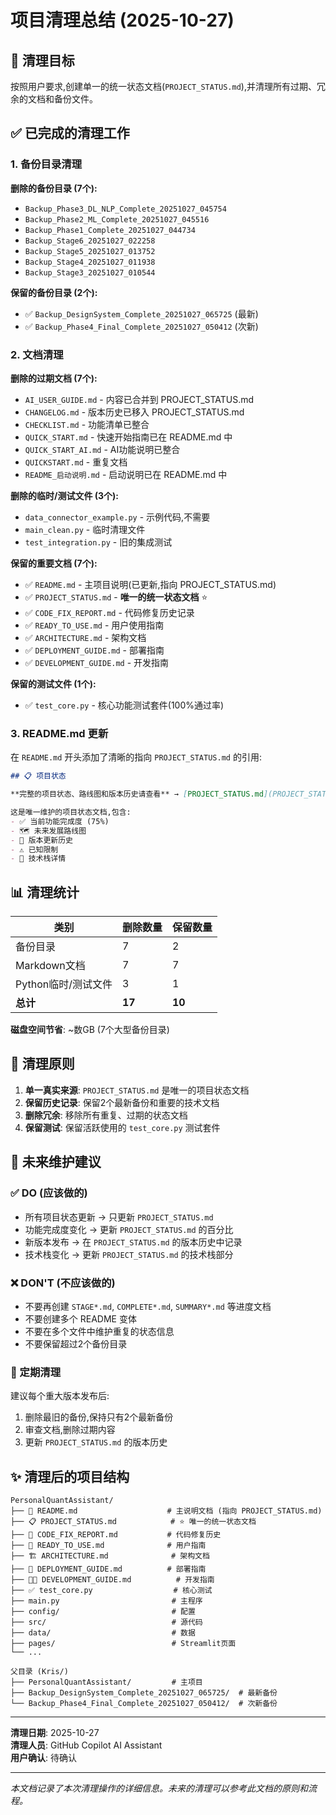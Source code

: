 # 项目清理总结 (2025-10-27)

## 🧹 清理目标
按照用户要求,创建单一的统一状态文档(`PROJECT_STATUS.md`),并清理所有过期、冗余的文档和备份文件。

## ✅ 已完成的清理工作

### 1. 备份目录清理
**删除的备份目录 (7个):**
- `Backup_Phase3_DL_NLP_Complete_20251027_045754`
- `Backup_Phase2_ML_Complete_20251027_045516`
- `Backup_Phase1_Complete_20251027_044734`
- `Backup_Stage6_20251027_022258`
- `Backup_Stage5_20251027_013752`
- `Backup_Stage4_20251027_011938`
- `Backup_Stage3_20251027_010544`

**保留的备份目录 (2个):**
- ✅ `Backup_DesignSystem_Complete_20251027_065725` (最新)
- ✅ `Backup_Phase4_Final_Complete_20251027_050412` (次新)

### 2. 文档清理
**删除的过期文档 (7个):**
- `AI_USER_GUIDE.md` - 内容已合并到 PROJECT_STATUS.md
- `CHANGELOG.md` - 版本历史已移入 PROJECT_STATUS.md
- `CHECKLIST.md` - 功能清单已整合
- `QUICK_START.md` - 快速开始指南已在 README.md 中
- `QUICK_START_AI.md` - AI功能说明已整合
- `QUICKSTART.md` - 重复文档
- `README_启动说明.md` - 启动说明已在 README.md 中

**删除的临时/测试文件 (3个):**
- `data_connector_example.py` - 示例代码,不需要
- `main_clean.py` - 临时清理文件
- `test_integration.py` - 旧的集成测试

**保留的重要文档 (7个):**
- ✅ `README.md` - 主项目说明(已更新,指向 PROJECT_STATUS.md)
- ✅ `PROJECT_STATUS.md` - **唯一的统一状态文档** ⭐
- ✅ `CODE_FIX_REPORT.md` - 代码修复历史记录
- ✅ `READY_TO_USE.md` - 用户使用指南
- ✅ `ARCHITECTURE.md` - 架构文档
- ✅ `DEPLOYMENT_GUIDE.md` - 部署指南
- ✅ `DEVELOPMENT_GUIDE.md` - 开发指南

**保留的测试文件 (1个):**
- ✅ `test_core.py` - 核心功能测试套件(100%通过率)

### 3. README.md 更新
在 `README.md` 开头添加了清晰的指向 `PROJECT_STATUS.md` 的引用:

```markdown
## 📋 项目状态

**完整的项目状态、路线图和版本历史请查看** → [PROJECT_STATUS.md](PROJECT_STATUS.md)

这是唯一维护的项目状态文档,包含:
- ✅ 当前功能完成度 (75%)
- 🗺️ 未来发展路线图
- 📝 版本更新历史
- ⚠️ 已知限制
- 🔧 技术栈详情
```

## 📊 清理统计

| 类别 | 删除数量 | 保留数量 |
|------|----------|----------|
| 备份目录 | 7 | 2 |
| Markdown文档 | 7 | 7 |
| Python临时/测试文件 | 3 | 1 |
| **总计** | **17** | **10** |

**磁盘空间节省**: ~数GB (7个大型备份目录)

## 🎯 清理原则

1. **单一真实来源**: `PROJECT_STATUS.md` 是唯一的项目状态文档
2. **保留历史记录**: 保留2个最新备份和重要的技术文档
3. **删除冗余**: 移除所有重复、过期的状态文档
4. **保留测试**: 保留活跃使用的 `test_core.py` 测试套件

## 📝 未来维护建议

### ✅ DO (应该做的)
- 所有项目状态更新 → 只更新 `PROJECT_STATUS.md`
- 功能完成度变化 → 更新 `PROJECT_STATUS.md` 的百分比
- 新版本发布 → 在 `PROJECT_STATUS.md` 的版本历史中记录
- 技术栈变化 → 更新 `PROJECT_STATUS.md` 的技术栈部分

### ❌ DON'T (不应该做的)
- 不要再创建 `STAGE*.md`, `COMPLETE*.md`, `SUMMARY*.md` 等进度文档
- 不要创建多个 README 变体
- 不要在多个文件中维护重复的状态信息
- 不要保留超过2个备份目录

### 🔄 定期清理
建议每个重大版本发布后:
1. 删除最旧的备份,保持只有2个最新备份
2. 审查文档,删除过期内容
3. 更新 `PROJECT_STATUS.md` 的版本历史

## ✨ 清理后的项目结构

```
PersonalQuantAssistant/
├── 📄 README.md                    # 主说明文档 (指向 PROJECT_STATUS.md)
├── 📋 PROJECT_STATUS.md            # ⭐ 唯一的统一状态文档
├── 🔧 CODE_FIX_REPORT.md           # 代码修复历史
├── 📖 READY_TO_USE.md              # 用户指南
├── 🏗️ ARCHITECTURE.md              # 架构文档
├── 🚀 DEPLOYMENT_GUIDE.md          # 部署指南
├── 👨‍💻 DEVELOPMENT_GUIDE.md          # 开发指南
├── ✅ test_core.py                  # 核心测试
├── main.py                         # 主程序
├── config/                         # 配置
├── src/                            # 源代码
├── data/                           # 数据
├── pages/                          # Streamlit页面
└── ...

父目录 (Kris/)
├── PersonalQuantAssistant/         # 主项目
├── Backup_DesignSystem_Complete_20251027_065725/  # 最新备份
└── Backup_Phase4_Final_Complete_20251027_050412/  # 次新备份
```

---

**清理日期**: 2025-10-27  
**清理人员**: GitHub Copilot AI Assistant  
**用户确认**: 待确认

---

*本文档记录了本次清理操作的详细信息。未来的清理可以参考此文档的原则和流程。*
